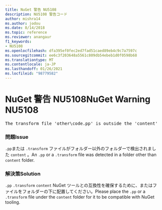 ```yaml
---
title: NuGet 警告 NU5108
description: NU5108 警告コード
author: mishra14
ms.author: jodou
ms.date: 8/14/2018
ms.topic: reference
ms.reviewer: anangaur
f1_keywords:
- NU5108
ms.openlocfilehash: dfa395ef0fec2ed7fad51caed89eb4c9c7a7597c
ms.sourcegitcommit: ee6c3f203648a5561c809db54ebeb1d0f0598b68
ms.translationtype: MT
ms.contentlocale: ja-JP
ms.lasthandoff: 01/26/2021
ms.locfileid: "98779582"
---
```

# <a name="nuget-warning-nu5108"></a><span data-ttu-id="94bfd-103">NuGet 警告 NU5108</span><span class="sxs-lookup"><span data-stu-id="94bfd-103">NuGet Warning NU5108</span></span>
<pre>The transform file 'other\code.pp' is outside the 'content' folder and hence will not be transformed during installation of this package. Move it into the 'content' folder.</pre>

### <a name="issue"></a><span data-ttu-id="94bfd-104">問題</span><span class="sxs-lookup"><span data-stu-id="94bfd-104">Issue</span></span>

<span data-ttu-id="94bfd-105">`.pp`または `.transform` ファイルがフォルダー以外のフォルダーで検出されました `content` 。</span><span class="sxs-lookup"><span data-stu-id="94bfd-105">An `.pp` or a `.transform` file was detected in a folder other than `content` folder.</span></span>


### <a name="solution"></a><span data-ttu-id="94bfd-106">解決策</span><span class="sxs-lookup"><span data-stu-id="94bfd-106">Solution</span></span>

<span data-ttu-id="94bfd-107">`.pp` `.transform` `content` NuGet ツールとの互換性を確保するために、またはファイルをフォルダーの下に配置してください。</span><span class="sxs-lookup"><span data-stu-id="94bfd-107">Please place the `.pp` or a `.transform`  file under the `content` folder for it to be compatible with NuGet tooling.</span></span>

